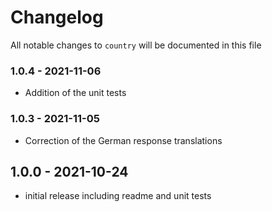 # Changelog

All notable changes to `country` will be documented in this file

### 1.0.4 - 2021-11-06
- Addition of the unit tests

### 1.0.3 - 2021-11-05
- Correction of the German response translations

## 1.0.0 - 2021-10-24
- initial release including readme and unit tests

